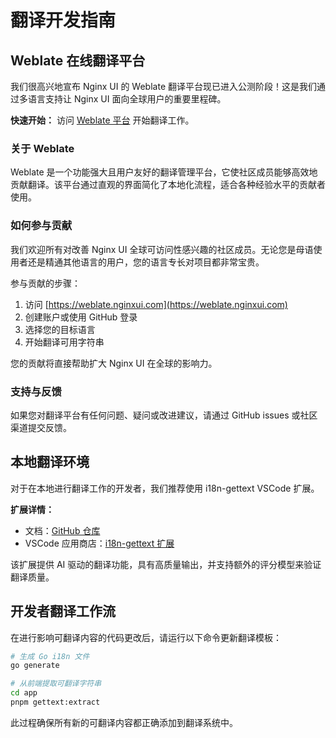 # 翻译开发指南

## Weblate 在线翻译平台

我们很高兴地宣布 Nginx UI 的 Weblate 翻译平台现已进入公测阶段！这是我们通过多语言支持让 Nginx UI 面向全球用户的重要里程碑。

**快速开始：** 访问 [Weblate 平台](https://weblate.nginxui.com) 开始翻译工作。

### 关于 Weblate

Weblate 是一个功能强大且用户友好的翻译管理平台，它使社区成员能够高效地贡献翻译。该平台通过直观的界面简化了本地化流程，适合各种经验水平的贡献者使用。

### 如何参与贡献

我们欢迎所有对改善 Nginx UI 全球可访问性感兴趣的社区成员。无论您是母语使用者还是精通其他语言的用户，您的语言专长对项目都非常宝贵。

参与贡献的步骤：
1. 访问 [https://weblate.nginxui.com](https://weblate.nginxui.com)
2. 创建账户或使用 GitHub 登录
3. 选择您的目标语言
4. 开始翻译可用字符串

您的贡献将直接帮助扩大 Nginx UI 在全球的影响力。

### 支持与反馈

如果您对翻译平台有任何问题、疑问或改进建议，请通过 GitHub issues 或社区渠道提交反馈。

## 本地翻译环境

对于在本地进行翻译工作的开发者，我们推荐使用 i18n-gettext VSCode 扩展。

**扩展详情：**
- 文档：[GitHub 仓库](https://github.com/akinoccc/i18n-gettext)
- VSCode 应用商店：[i18n-gettext 扩展](https://marketplace.visualstudio.com/items?itemName=akino.i18n-gettext)

该扩展提供 AI 驱动的翻译功能，具有高质量输出，并支持额外的评分模型来验证翻译质量。

## 开发者翻译工作流

在进行影响可翻译内容的代码更改后，请运行以下命令更新翻译模板：

```bash
# 生成 Go i18n 文件
go generate

# 从前端提取可翻译字符串
cd app
pnpm gettext:extract
```

此过程确保所有新的可翻译内容都正确添加到翻译系统中。 